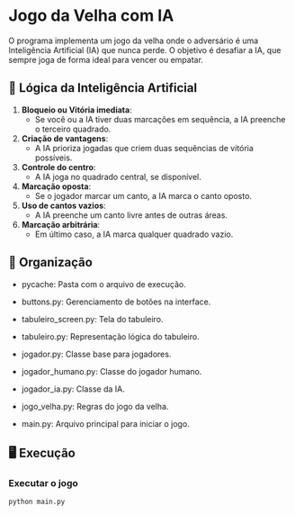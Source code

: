 # Jogo da Velha com IA
O programa implementa um jogo da velha onde o adversário é uma Inteligência Artificial (IA) que nunca perde. O objetivo é desafiar a IA, que sempre joga de forma ideal para vencer ou empatar.

## 🧠 Lógica da Inteligência Artificial
1. **Bloqueio ou Vitória imediata**:  
   - Se você ou a IA tiver duas marcações em sequência, a IA preenche o terceiro quadrado.  
2. **Criação de vantagens**:  
   - A IA prioriza jogadas que criem duas sequências de vitória possíveis.  
3. **Controle do centro**:  
   - A IA joga no quadrado central, se disponível.  
4. **Marcação oposta**:  
   - Se o jogador marcar um canto, a IA marca o canto oposto.  
5. **Uso de cantos vazios**:  
   - A IA preenche um canto livre antes de outras áreas.  
6. **Marcação arbitrária**:  
   - Em último caso, a IA marca qualquer quadrado vazio.

## 📂 Organização
- pycache: Pasta com o arquivo de execução.

- buttons.py: Gerenciamento de botões na interface.

- tabuleiro_screen.py: Tela do tabuleiro.

- tabuleiro.py: Representação lógica do tabuleiro.

- jogador.py: Classe base para jogadores.

- jogador_humano.py: Classe do jogador humano.

- jogador_ia.py: Classe da IA.

- jogo_velha.py: Regras do jogo da velha.

- main.py: Arquivo principal para iniciar o jogo.

## 🖥️ Execução

### Executar o jogo
```
python main.py
```
